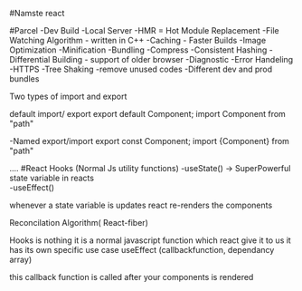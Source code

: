 #Namste react

#Parcel
-Dev Build
-Local Server
-HMR = Hot Module Replacement
-File Watching Algorithm - written in C++
-Caching - Faster Builds
-Image Optimization
-Minification
-Bundling
-Compress
-Consistent Hashing
-Differential Building - support of older browser 
-Diagnostic
-Error Handeling
-HTTPS
-Tree Shaking -remove unused codes
-Different dev and prod bundles 




Two types of import and export

default import/ export
export default Component;
import Component from "path"


-Named export/import
export const Component;
import {Component} from "path"



....
#React Hooks
(Normal Js utility functions)
-useState() -> SuperPowerful state variable in reacts  
-useEffect()


whenever a state variable is updates react re-renders the components


Reconcilation Algorithm( React-fiber)

Hooks is nothing it is a normal javascript function which react give it to us it has its own specific use case
useEffect (callbackfunction, dependancy array)

this callback function is called after your components is rendered